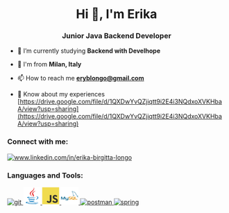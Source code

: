 <h1 align="center">Hi 👋, I'm Erika</h1>
<h3 align="center">Junior Java Backend Developer</h3>

- 🌱 I’m currently studying **Backend with Develhope**

- 📍 I'm from **Milan, Italy**

- 📫 How to reach me **eryblongo@gmail.com**

- 📄 Know about my experiences [https://drive.google.com/file/d/1QXDwYvQZjiqtt9i2E4i3NQdxoXVKHbaA/view?usp=sharing](https://drive.google.com/file/d/1QXDwYvQZjiqtt9i2E4i3NQdxoXVKHbaA/view?usp=sharing)

<h3 align="left">Connect with me:</h3>
<p align="left">
<a href="www.linkedin.com/in/erika-birgitta-longo" target="blank"><img align="center" src="https://raw.githubusercontent.com/rahuldkjain/github-profile-readme-generator/master/src/images/icons/Social/linked-in-alt.svg" alt="www.linkedin.com/in/erika-birgitta-longo" height="30" width="40" /></a>
</p>

<h3 align="left">Languages and Tools:</h3>
<p align="left"> <a href="https://git-scm.com/" target="_blank" rel="noreferrer"> <img src="https://www.vectorlogo.zone/logos/git-scm/git-scm-icon.svg" alt="git" width="40" height="40"/> </a> <a href="https://www.java.com" target="_blank" rel="noreferrer"> <img src="https://raw.githubusercontent.com/devicons/devicon/master/icons/java/java-original.svg" alt="java" width="40" height="40"/> </a> <a href="https://developer.mozilla.org/en-US/docs/Web/JavaScript" target="_blank" rel="noreferrer"> <img src="https://raw.githubusercontent.com/devicons/devicon/master/icons/javascript/javascript-original.svg" alt="javascript" width="40" height="40"/> </a> <a href="https://www.mysql.com/" target="_blank" rel="noreferrer"> <img src="https://raw.githubusercontent.com/devicons/devicon/master/icons/mysql/mysql-original-wordmark.svg" alt="mysql" width="40" height="40"/> </a> <a href="https://postman.com" target="_blank" rel="noreferrer"> <img src="https://www.vectorlogo.zone/logos/getpostman/getpostman-icon.svg" alt="postman" width="40" height="40"/> </a> <a href="https://spring.io/" target="_blank" rel="noreferrer"> <img src="https://www.vectorlogo.zone/logos/springio/springio-icon.svg" alt="spring" width="40" height="40"/> </a> </p>
